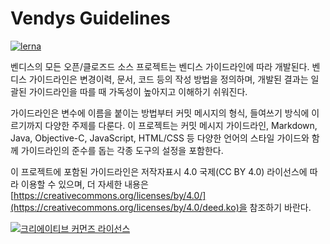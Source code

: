 # Vendys Guidelines

[![lerna](https://img.shields.io/badge/maintained%20with-lerna-cc00ff.svg)](https://lernajs.io/)

벤디스의 모든 오픈/클로즈드 소스 프로젝트는 벤디스 가이드라인에 따라 개발된다. 벤디스 가이드라인은 변경이력, 문서, 코드 등의 작성 방법을 정의하며, 개발된 결과는 일괄된 가이드라인을 따를 때 가독성이 높아지고 이해하기 쉬워진다.

가이드라인은 변수에 이름을 붙이는 방법부터 커밋 메시지의 형식, 들여쓰기 방식에 이르기까지 다양한 주제를 다룬다. 이 프로젝트는 커밋 메시지 가이드라인, Markdown, Java, Objective-C, JavaScript, HTML/CSS 등 다양한 언어의 스타일 가이드와 함께 가이드라인의 준수를 돕는 각종 도구의 설정을 포함한다.

이 프로젝트에 포함된 가이드라인은 저작자표시 4.0 국제(CC BY 4.0) 라이선스에 따라 이용할 수 있으며, 더 자세한 내용은 [https://creativecommons.org/licenses/by/4.0/](https://creativecommons.org/licenses/by/4.0/deed.ko)을 참조하기 바란다.

<a rel="license" href="https://creativecommons.org/licenses/by/4.0/deed.ko"><img alt="크리에이티브 커먼즈 라이선스" style="border-width:0" src="https://i.creativecommons.org/l/by/4.0/88x31.png" /></a>
